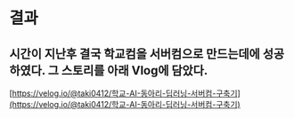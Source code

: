 # 결과
시간이 지난후 결국 학교컴을 서버컴으로 만드는데에 성공하였다.
그 스토리를 아래 Vlog에 담았다.
---
[https://velog.io/@taki0412/학교-AI-동아리-딥러닝-서버컴-구축기](https://velog.io/@taki0412/학교-AI-동아리-딥러닝-서버컴-구축기)
